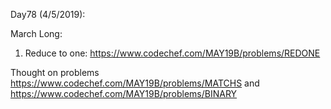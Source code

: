 Day78 (4/5/2019): 

March Long:

1. Reduce to one: https://www.codechef.com/MAY19B/problems/REDONE

Thought on problems https://www.codechef.com/MAY19B/problems/MATCHS and https://www.codechef.com/MAY19B/problems/BINARY

